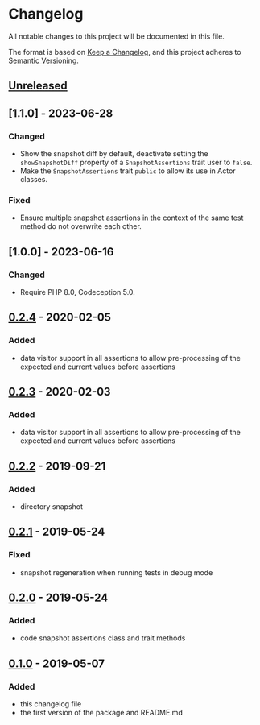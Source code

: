 # Changelog
All notable changes to this project will be documented in this file.

The format is based on [Keep a Changelog](https://keepachangelog.com/en/1.0.0/),
and this project adheres to [Semantic Versioning](https://semver.org/spec/v2.0.0.html).

## [Unreleased]

## [1.1.0] - 2023-06-28 
### Changed
- Show the snapshot diff by default, deactivate setting the `showSnapshotDiff` property of a `SnapshotAssertions` trait user to `false`.
- Make the `SnapshotAssertions` trait `public` to allow its use in Actor classes.

### Fixed
- Ensure multiple snapshot assertions in the context of the same test method do not overwrite each other.

## [1.0.0] - 2023-06-16
### Changed
- Require PHP 8.0, Codeception 5.0.

## [0.2.4] - 2020-02-05
### Added
- data visitor support in all assertions to allow pre-processing of the expected and current values before assertions

## [0.2.3] - 2020-02-03
### Added
- data visitor support in all assertions to allow pre-processing of the expected and current values before assertions

## [0.2.2] - 2019-09-21
### Added
- directory snapshot

## [0.2.1] - 2019-05-24
### Fixed
- snapshot regeneration when running tests in debug mode

## [0.2.0] - 2019-05-24
### Added
- code snapshot assertions class and trait methods

## [0.1.0] - 2019-05-07
### Added
- this changelog file
- the first version of the package and README.md

[0.1.0]: https://github.com/lucatume/codeception-snapshot-assertions/releases/tag/0.1.0
[0.2.0]: https://github.com/lucatume/codeception-snapshot-assertions/compare/0.1.0...0.2.0
[0.2.1]: https://github.com/lucatume/codeception-snapshot-assertions/compare/0.2.0...0.2.1
[0.2.2]: https://github.com/lucatume/codeception-snapshot-assertions/compare/0.2.1...0.2.2
[0.2.3]: https://github.com/lucatume/codeception-snapshot-assertions/compare/0.2.2...0.2.3
[0.2.4]: https://github.com/lucatume/codeception-snapshot-assertions/compare/0.2.3...0.2.4
[Unreleased]: https://github.com/lucatume/codeception-snapshot-assertions/compare/0.2.4...HEAD

